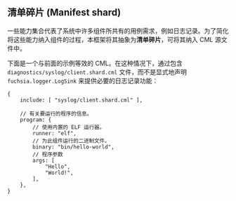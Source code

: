 <!-- ## Manifest shards -->
## 清单碎片 (Manifest shard)

<!-- 
Some collections of capabilities represent use case requirements that are common
to many components in the system, such as logging. To simplify including these
capabilities in your components, the framework abstracts them into
**manifest shards** that can be included in your CML source file.
 -->
一些能力集合代表了系统中许多组件所共有的用例需求，例如日志记录。为了简化将这些能力纳入组件的过程，本框架将其抽象为**清单碎片**，可将其纳入 CML 源文件中。

<!-- 
Below is an equivalent CML to the previous example. In this case, the necessary
logging capabilities are provided by including
`diagnostics/syslog/client.shard.cml` instead of declaring
`fuchsia.logger.LogSink` explicitly:
 -->
下面是一个与前面的示例等效的 CML。在这种情况下，通过包含 `diagnostics/syslog/client.shard.cml` 文件，而不是显式地声明 `fuchsia.logger.LogSink` 来提供必要的日志记录功能：

<!-- 
```json5
{
    include: [ "syslog/client.shard.cml" ],

    // Information about the program to run.
    program: {
        // Use the built-in ELF runner.
        runner: "elf",
        // The binary to run for this component.
        binary: "bin/hello-world",
        // Program arguments
        args: [
            "Hello",
            "World!",
        ],
    },
}
```
 -->
```json5
{
    include: [ "syslog/client.shard.cml" ],

    // 有关要运行的程序的信息。
    program: {
        // 使用内置的 ELF 运行器。
        runner: "elf",
        // 为此组件运行的二进制文件。
        binary: "bin/hello-world",
        // 程序参数
        args: [
            "Hello",
            "World!",
        ],
    },
}
```
